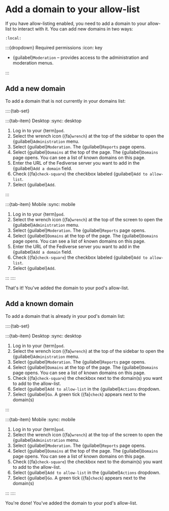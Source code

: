 # Add a domain to your allow-list

If you have allow-listing enabled, you need to add a domain to your allow-list to interact with it. You can add new domains in two ways:

```{contents}
:local:
```

:::{dropdown} Required permissions
:icon: key

- {guilabel}`Moderation` – provides access to the administration and moderation menus.

:::

## Add a new domain

To add a domain that is not currently in your domains list:

::::{tab-set}

:::{tab-item} Desktop
:sync: desktop

1. Log in to your {term}`pod`.
2. Select the wrench icon ({fa}`wrench`) at the top of the sidebar to open the {guilabel}`Administration` menu.
3. Select {guilabel}`Moderation`. The {guilabel}`Reports` page opens.
4. Select {guilabel}`Domains` at the top of the page. The {guilabel}`Domains` page opens. You can see a list of known domains on this page.
5. Enter the URL of the Fediverse server you want to add in the {guilabel}`Add a domain` field.
6. Check ({fa}`check-square`) the checkbox labeled {guilabel}`Add to allow-list`.
7. Select {guilabel}`Add`.

:::

:::{tab-item} Mobile
:sync: mobile

1. Log in to your {term}`pod`.
2. Select the wrench icon ({fa}`wrench`) at the top of the screen to open the {guilabel}`Administration` menu.
3. Select {guilabel}`Moderation`. The {guilabel}`Reports` page opens.
4. Select {guilabel}`Domains` at the top of the page. The {guilabel}`Domains` page opens. You can see a list of known domains on this page.
5. Enter the URL of the Fediverse server you want to add in the {guilabel}`Add a domain` field.
6. Check ({fa}`check-square`) the checkbox labeled {guilabel}`Add to allow-list`.
7. Select {guilabel}`Add`.

:::
::::

That's it! You've added the domain to your pod's allow-list.

## Add a known domain

To add a domain that is already in your pod's domain list:

::::{tab-set}

:::{tab-item} Desktop
:sync: desktop

1. Log in to your {term}`pod`.
2. Select the wrench icon ({fa}`wrench`) at the top of the sidebar to open the {guilabel}`Administration` menu.
3. Select {guilabel}`Moderation`. The {guilabel}`Reports` page opens.
4. Select {guilabel}`Domains` at the top of the page. The {guilabel}`Domains` page opens. You can see a list of known domains on this page.
5. Check ({fa}`check-square`) the checkbox next to the domain(s) you want to add to the allow-list.
6. Select {guilabel}`Add to allow-list` in the {guilabel}`Actions` dropdown.
7. Select {guilabel}`Go`. A green tick ({fa}`check`) appears next to the domain(s)

:::

:::{tab-item} Mobile
:sync: mobile

1. Log in to your {term}`pod`.
2. Select the wrench icon ({fa}`wrench`) at the top of the screen to open the {guilabel}`Administration` menu.
3. Select {guilabel}`Moderation`. The {guilabel}`Reports` page opens.
4. Select {guilabel}`Domains` at the top of the page. The {guilabel}`Domains` page opens. You can see a list of known domains on this page.
5. Check ({fa}`check-square`) the checkbox next to the domain(s) you want to add to the allow-list.
6. Select {guilabel}`Add to allow-list` in the {guilabel}`Actions` dropdown.
7. Select {guilabel}`Go`. A green tick ({fa}`check`) appears next to the domain(s)

:::
::::

You're done! You've added the domain to your pod's allow-list.
